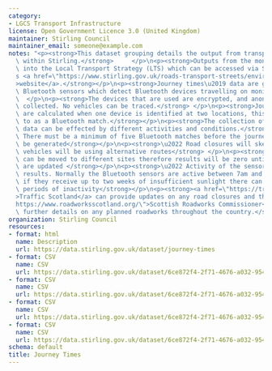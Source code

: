 ```yaml
---
category:
- LGCS Transport Infrastructure
license: Open Government Licence 3.0 (United Kingdom)
maintainer: Stirling Council
maintainer_email: someone@example.com
notes: "<p><strong>This dataset grouping details the output from transport monitoring\
  \ within Stirling.</strong>     </p>\n<p><strong>Outputs from the monitors feed\
  \ into the Local Transport Strategy (LTS) which can be accessed via Stirling Council\u2019\
  s <a href=\"https://www.stirling.gov.uk/roads-transport-streets/environment-friendly-transport/local-transport-strategy-documents/\"\
  >website</a>.</strong></p>\n<p><strong>Journey times\u2019 data are gathered using\
  \ Bluetooth sensors which detect Bluetooth devices travelling on monitored routes.</strong>\
  \  </p>\n<p><strong>The devices that are used are encrypted, and anonymise any data\
  \ collected. No vehicles can be traced.</strong> </p>\n<p><strong>Journey times\
  \ are calculated when one device is identified at two locations, this is referred\
  \ to as a Bluetooth match.</strong></p>\n<p><strong>The collection of journey times\u2019\
  \ data can be effected by different activities and conditions.</strong></p>\n<p><strong>\u2022\
  \ There must be a minimum of five Bluetooth matches before the journey time can\
  \ be generated</strong></p>\n<p><strong>\u2022 Road closures will skew outputs as\
  \ vehicles will be using alternative routes</strong> </p>\n<p><strong>\u2022 Sensors\
  \ can be moved to different sites therefore results will be zero until the locations\
  \ are updated </strong></p>\n<p><strong>\u2022 Activity of the sensors can impact\
  \ results. Normally the Bluetooth sensors are active between 7am and 7pm. However,\
  \ if they receive up to two weeks of insufficient sunlight there can be unprecedented\
  \ periods of inactivity</strong></p>\n<p><strong><a href=\"https://trafficscotland.org/\"\
  >Traffic Scotland</a> can provide updates on any road closures and the <a href=\"\
  https://www.roadworksscotland.org/\">Scottish Roadworks Commissioner</a> can give\
  \ further details on any planned roadworks throughout the country.</strong></p>"
organization: Stirling Council
resources:
- format: html
  name: Description
  url: https://data.stirling.gov.uk/dataset/journey-times
- format: CSV
  name: CSV
  url: https://data.stirling.gov.uk/dataset/6ce872f4-2f71-4676-a032-9547f94782d7/resource/0e2eb140-c3c9-4312-8508-ebeb321a4de7/download/20200115-journey-times-jan-19-to-dec-19-v1.0.csv
- format: CSV
  name: CSV
  url: https://data.stirling.gov.uk/dataset/6ce872f4-2f71-4676-a032-9547f94782d7/resource/3ef1b31a-898e-40fa-8a26-eb1eb05a2c88/download/20190618-46-routes-2018-v3.csv
- format: CSV
  name: CSV
  url: https://data.stirling.gov.uk/dataset/6ce872f4-2f71-4676-a032-9547f94782d7/resource/fde51662-8043-4d14-8a6b-867c75484178/download/20210107-journey-times-jan-2020-to-dec-2020-v1.0.csv
- format: CSV
  name: CSV
  url: https://data.stirling.gov.uk/dataset/6ce872f4-2f71-4676-a032-9547f94782d7/resource/fe9a4c6f-0d1e-4e89-975a-4948aa790a73/download/20210602-journey-times-jan-2021-to-dec-2021-v1.0.csv
schema: default
title: Journey Times
---
```

